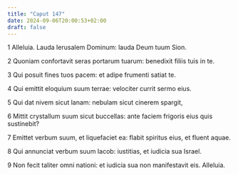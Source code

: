 ```yaml
---
title: "Caput 147"
date: 2024-09-06T20:00:53+02:00
draft: false
---
```



1 Alleluia. Lauda Ierusalem Dominum: lauda Deum tuum Sion.

2 Quoniam confortavit seras portarum tuarum: benedixit filiis tuis in te.

3 Qui posuit fines tuos pacem: et adipe frumenti satiat te.

4 Qui emittit eloquium suum terrae: velociter currit sermo eius.

5 Qui dat nivem sicut lanam: nebulam sicut cinerem spargit,

6 Mittit crystallum suum sicut buccellas: ante faciem frigoris eius quis sustinebit?

7 Emittet verbum suum, et liquefaciet ea: flabit spiritus eius, et fluent aquae.

8 Qui annunciat verbum suum Iacob: iustitias, et iudicia sua Israel.

9 Non fecit taliter omni nationi: et iudicia sua non manifestavit eis. Alleluia.

